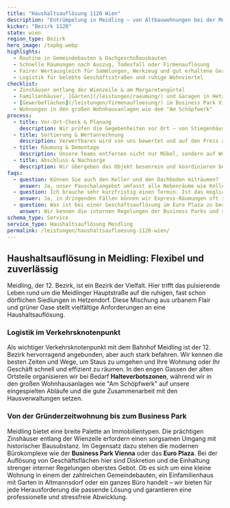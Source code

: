 ```yaml
---
title: "Haushaltsauflösung 1120 Wien"
description: "Entrümpelung in Meidling – von Altbauwohnungen bei der Meidlinger Hauptstraße bis zu Terrassenhäusern in Hetzendorf."
kicker: "Bezirk 1120"
state: wien
region_type: Bezirk
hero_image: /topbg.webp
highlights:
  - Routine in Gemeindebauten & Dachgeschoßausbauten
  - Schnelle Räumungen nach Auszug, Todesfall oder Firmenauflösung
  - Fairer Wertausgleich für Sammlungen, Werkzeug und gut erhaltene Geräte
  - Logistik für belebte Geschäftsstraßen und ruhige Wohnviertel
checklist:
  - Zinshäuser entlang der Wienzeile & am Margaretengürtel
  - Familienhäuser, [Gärten](/leistungen/raeumung/) und Garagen in Hetzendorf & Altmannsdorf
  - [Gewerbeflächen](/leistungen/firmenaufloesung/) im Business Park Vienna und Euro Plaza
  - Wohnungen in den großen Wohnhausanlagen wie dem "Am Schöpfwerk"
process:
  - title: Vor-Ort-Check & Planung
    description: Wir prüfen die Gegebenheiten vor Ort – von Stiegenhäusern und Liften bis zu den Zufahrten für Lkw oder Container.
  - title: Sortierung & Wertanrechnung
    description: Verwertbares wird von uns bewertet und auf den Preis angerechnet. Der Restmüll wird umweltgerecht und fachgerecht entsorgt.
  - title: Räumung & Demontage
    description: Unsere Teams entfernen nicht nur Möbel, sondern auf Wunsch auch Küchen, Bodenbeläge und Einbauten.
  - title: Abschluss & Nachsorge
    description: Wir übergeben das Objekt besenrein und koordinieren bei Bedarf auch Malerarbeiten oder die finale Schlüsselübergabe.
faqs:
  - question: Können Sie auch den Keller und den Dachboden miträumen?
    answer: Ja, unser Pauschalangebot umfasst alle Nebenräume wie Kellerabteile, Dachböden und Garagen.
  - question: Ich brauche sehr kurzfristig einen Termin. Ist das möglich?
    answer: Ja, in dringenden Fällen können wir Express-Räumungen oft innerhalb von 48 Stunden realisieren.
  - question: Was ist bei einer Geschäftsauflösung im Euro Plaza zu beachten?
    answer: Wir kennen die internen Regelungen der Business Parks und stimmen uns eng mit dem Facility Management ab, um eine reibungslose Abwicklung zu gewährleisten.
schema_type: Service
service_type: Haushaltsauflösung Meidling
permalink: /leistungen/haushaltsaufloesung-1120-wien/
---
```


## Haushaltsauflösung in Meidling: Flexibel und zuverlässig

Meidling, der 12. Bezirk, ist ein Bezirk der Vielfalt. Hier trifft das pulsierende Leben rund um die Meidlinger Hauptstraße auf die ruhigen, fast schon dörflichen Siedlungen in Hetzendorf. Diese Mischung aus urbanem Flair und grüner Oase stellt vielfältige Anforderungen an eine Haushaltsauflösung.

### Logistik im Verkehrsknotenpunkt

Als wichtiger Verkehrsknotenpunkt mit dem Bahnhof Meidling ist der 12. Bezirk hervorragend angebunden, aber auch stark befahren. Wir kennen die besten Zeiten und Wege, um Staus zu umgehen und Ihre Wohnung oder Ihr Geschäft schnell und effizient zu räumen. In den engen Gassen der alten Ortsteile organisieren wir bei Bedarf **Halteverbotszonen**, während wir in den großen Wohnhausanlagen wie "Am Schöpfwerk" auf unsere eingespielten Abläufe und die gute Zusammenarbeit mit den Hausverwaltungen setzen.

### Von der Gründerzeitwohnung bis zum Business Park

Meidling bietet eine breite Palette an Immobilientypen. Die prächtigen Zinshäuser entlang der Wienzeile erfordern einen sorgsamen Umgang mit historischer Bausubstanz. Im Gegensatz dazu stehen die modernen Bürokomplexe wie der **Business Park Vienna** oder das **Euro Plaza**. Bei der Auflösung von Geschäftsflächen hier sind Diskretion und die Einhaltung strenger interner Regelungen oberstes Gebot. Ob es sich um eine kleine Wohnung in einem der zahlreichen Gemeindebauten, ein Einfamilienhaus mit Garten in Altmannsdorf oder ein ganzes Büro handelt – wir bieten für jede Herausforderung die passende Lösung und garantieren eine professionelle und stressfreie Abwicklung.
